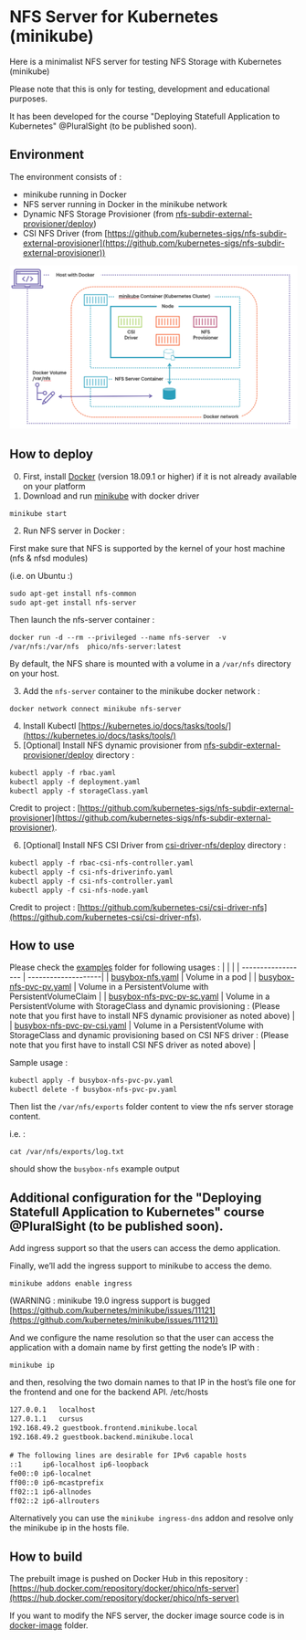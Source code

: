 # NFS Server for Kubernetes (minikube)

Here is a minimalist NFS server for testing NFS Storage with Kubernetes (minikube)

Please note that this is only for testing, development and educational purposes.  

It has been developed for the course "Deploying Statefull Application to Kubernetes" @PluralSight (to be published soon).

## Environment
The environment consists of : 
- minikube running in Docker
- NFS server running in Docker in the minikube network
- Dynamic NFS Storage Provisioner (from [nfs-subdir-external-provisioner/deploy](nfs-subdir-external-provisioner/deploy))
- CSI NFS Driver (from [https://github.com/kubernetes-sigs/nfs-subdir-external-provisioner](https://github.com/kubernetes-sigs/nfs-subdir-external-provisioner))

![](env.png)

## How to deploy
0. First, install [Docker](https://docs.docker.com/) (version 18.09.1 or higher) if it is not already available on your platform
1. Download and run [minikube](https://minikube.sigs.k8s.io/docs/) with docker driver 
```
minikube start
```
2. Run NFS server in Docker :

First make sure that NFS is supported by the kernel of your host machine (nfs & nfsd modules)

(i.e. on Ubuntu :)
```
sudo apt-get install nfs-common
sudo apt-get install nfs-server
```
Then launch the nfs-server container :
```
docker run -d --rm --privileged --name nfs-server  -v /var/nfs:/var/nfs  phico/nfs-server:latest
 ``` 
 By default, the NFS share is mounted with a volume in a `/var/nfs` directory on your host.

 3. Add the `nfs-server` container to the minikube docker network :
``` 
docker network connect minikube nfs-server 
```
4. Install Kubectl [https://kubernetes.io/docs/tasks/tools/](https://kubernetes.io/docs/tasks/tools/)
5. [Optional] Install NFS dynamic provisioner from [nfs-subdir-external-provisioner/deploy](nfs-subdir-external-provisioner/deploy) directory : 
```
kubectl apply -f rbac.yaml
kubectl apply -f deployment.yaml
kubectl apply -f storageClass.yaml
``` 

Credit to project : [https://github.com/kubernetes-sigs/nfs-subdir-external-provisioner](https://github.com/kubernetes-sigs/nfs-subdir-external-provisioner).  

6. [Optional] Install NFS CSI Driver from [csi-driver-nfs/deploy](csi-driver-nfs/deploy)  directory :

```
kubectl apply -f rbac-csi-nfs-controller.yaml
kubectl apply -f csi-nfs-driverinfo.yaml
kubectl apply -f csi-nfs-controller.yaml
kubectl apply -f csi-nfs-node.yaml
```
Credit to project : [https://github.com/kubernetes-csi/csi-driver-nfs](https://github.com/kubernetes-csi/csi-driver-nfs). 



## How to use
Please check the [examples](examples) folder for following usages :
|                    |                         |
| ------------------ | --------------------|
| [busybox-nfs.yaml](examples/busybox-nfs.yaml)      | Volume in a pod |
| [busybox-nfs-pvc-pv.yaml](examples/busybox-nfs-pvc-pv.yaml)      |    Volume in a PersistentVolume with PersistentVolumeClaim |
| [busybox-nfs-pvc-pv-sc.yaml](examples/busybox-nfs-pvc-pv-sc.yaml) |    Volume in a PersistentVolume with StorageClass and dynamic provisioning : (Please note that you first have to install NFS dynamic provisioner as noted above)  |
| [busybox-nfs-pvc-pv-csi.yaml](examples/busybox-nfs-pvc-pv-csi.yaml) |    Volume in a PersistentVolume with StorageClass and dynamic provisioning based on CSI NFS driver : (Please note that you first have to install CSI NFS driver as noted above)  |

Sample usage :
```
kubectl apply -f busybox-nfs-pvc-pv.yaml
kubectl delete -f busybox-nfs-pvc-pv.yaml
```
Then list the `/var/nfs/exports` folder content to view the nfs server storage content.

i.e. :
```
cat /var/nfs/exports/log.txt
```
should show the `busybox-nfs` example output


## Additional configuration for the "Deploying Statefull Application to Kubernetes" course @PluralSight (to be published soon).

Add ingress support so that the users can access the demo application.

Finally, we’ll add the ingress support to minikube to access the demo. 
``` 
minikube addons enable ingress
``` 
(WARNING : minikube 19.0 ingress support is bugged [https://github.com/kubernetes/minikube/issues/11121](https://github.com/kubernetes/minikube/issues/11121))

And we configure the name resolution so that the user can access the application with a domain name
 by first getting the node’s IP with :
 ```
 minikube ip
 ```
and then, resolving the two domain names to that IP in the host’s file one for the frontend and one for the backend API.
/etc/hosts
```
127.0.0.1	localhost
127.0.1.1	cursus
192.168.49.2 guestbook.frontend.minikube.local
192.168.49.2 guestbook.backend.minikube.local

# The following lines are desirable for IPv6 capable hosts
::1     ip6-localhost ip6-loopback
fe00::0 ip6-localnet
ff00::0 ip6-mcastprefix
ff02::1 ip6-allnodes
ff02::2 ip6-allrouters
```

Alternatively you can use the `minikube ingress-dns` addon and resolve only the minikube ip in the hosts file.


## How to build 

The prebuilt image is pushed on Docker Hub in this repository : [https://hub.docker.com/repository/docker/phico/nfs-server](https://hub.docker.com/repository/docker/phico/nfs-server)

If you want to modify the NFS server, the docker image source code is in [docker-image](docker-image) folder.
